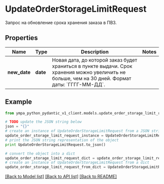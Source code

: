 # UpdateOrderStorageLimitRequest

Запрос на обновление срока хранения заказа в ПВЗ.

## Properties
Name | Type | Description | Notes
------------ | ------------- | ------------- | -------------
**new_date** | **date** | Новая дата, до которой заказ будет храниться в пункте выдачи.  Срок хранения можно увеличить не больше, чем на 30 дней.  Формат даты: &#x60;ГГГГ-ММ-ДД&#x60;.  | 

## Example

```python
from ympa_python_pydantic_v1_client.models.update_order_storage_limit_request import UpdateOrderStorageLimitRequest

# TODO update the JSON string below
json = "{}"
# create an instance of UpdateOrderStorageLimitRequest from a JSON string
update_order_storage_limit_request_instance = UpdateOrderStorageLimitRequest.from_json(json)
# print the JSON string representation of the object
print UpdateOrderStorageLimitRequest.to_json()

# convert the object into a dict
update_order_storage_limit_request_dict = update_order_storage_limit_request_instance.to_dict()
# create an instance of UpdateOrderStorageLimitRequest from a dict
update_order_storage_limit_request_from_dict = UpdateOrderStorageLimitRequest.from_dict(update_order_storage_limit_request_dict)
```
[[Back to Model list]](../README.md#documentation-for-models) [[Back to API list]](../README.md#documentation-for-api-endpoints) [[Back to README]](../README.md)


